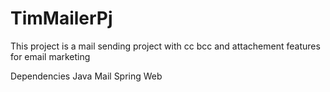 # TimMailerPj

This project is a mail sending project with cc bcc and attachement features for email marketing

Dependencies
  Java Mail
  Spring Web


